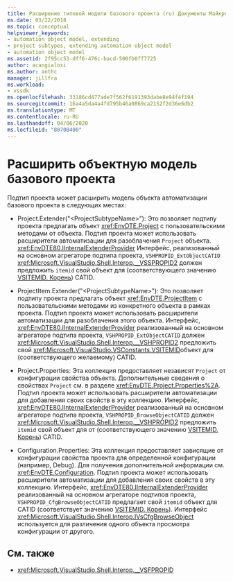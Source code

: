```yaml
---
title: Расширение типовой модели базового проекта (ru) Документы Майкрософт
ms.date: 03/22/2018
ms.topic: conceptual
helpviewer_keywords:
- automation object model, extending
- project subtypes, extending automation object model
- automation object model
ms.assetid: 2f95cc53-dff6-476c-bacd-500fb0ff7725
author: acangialosi
ms.author: anthc
manager: jillfra
ms.workload:
- vssdk
ms.openlocfilehash: 33186cd477ade7f562f6191393dabe8e94f4f194
ms.sourcegitcommit: 16a4a5da4a4fd795b46a0869ca2152f2d36e6db2
ms.translationtype: MT
ms.contentlocale: ru-RU
ms.lasthandoff: 04/06/2020
ms.locfileid: "80708400"
---
```

# <a name="extend-the-object-model-of-the-base-project"></a>Расширить объектную модель базового проекта

Подтип проекта может расширить модель объекта автоматизации базового проекта в следующих местах:

- Project.Extender("\<ProjectSubtypeName>"): Это позволяет подтипу проекта предлагать объект <xref:EnvDTE.Project> с пользовательскими методами от объекта. Подтип проекта может использовать расширители автоматизации для разоблачения `Project` объекта. <xref:EnvDTE80.IInternalExtenderProvider> Интерфейс, реализованный на основном агрегаторе подтипа проекта, `VSHPROPID_ExtObjectCATID` <xref:Microsoft.VisualStudio.Shell.Interop.__VSSPROPID2> должен предложить `itemid` свой объект для (соответствующего значению [VSITEMID. Корень](<xref:Microsoft.VisualStudio.VSConstants.VSITEMID.Root>)) CATID.

- ProjectItem.Extender("\<ProjectSubtypeName>"): Это позволяет подтипу проекта предлагать объект <xref:EnvDTE.ProjectItem> с пользовательскими методами из конкретного объекта в рамках проекта. Подтип проекта может использовать расширители автоматизации для разоблачения этого объекта. Интерфейс, <xref:EnvDTE80.IInternalExtenderProvider> реализованный на основном агрегаторе подтипа проекта, `VSHPROPID_ExtObjectCATID` должен <xref:Microsoft.VisualStudio.Shell.Interop.__VSHPROPID2> предложить свой <xref:Microsoft.VisualStudio.VSConstants.VSITEMID>объект для (соответствующего желаемому) CATID.

- Project.Properties: Эта коллекция предоставляет независят `Project` от конфигурации свойства объекта. Дополнительные сведения о свойствах `Project` см. в разделе <xref:EnvDTE.Project.Properties%2A>. Подтип проекта может использовать расширители автоматизации для добавления своих свойств в эту коллекцию. Интерфейс, <xref:EnvDTE80.IInternalExtenderProvider> реализованный на основном агрегаторе подтипа проекта, `VSHPROPID_BrowseObjectCATID` должен <xref:Microsoft.VisualStudio.Shell.Interop.__VSHPROPID2> предложить `itemid` свой объект для от (соответствующего значению [VSITEMID. Корень](<xref:Microsoft.VisualStudio.VSConstants.VSITEMID.Root>)) CATID.

- Configuration.Properties: Эта коллекция предоставляет зависящие от конфигурации свойства проекта для определенной конфигурации (например, Debug). Для получения дополнительной информации см. <xref:EnvDTE.Configuration>. Подтип проекта может использовать расширители автоматизации для добавления своих свойств в эту коллекцию. Интерфейс, <xref:EnvDTE80.IInternalExtenderProvider> реализованный на основном агрегаторе подтипов проекта, `VSHPROPID_CfgBrowseObjectCATID` предлагает свой `itemid` объект для CATID (соответствует значению [VSITEMID. Корень](<xref:Microsoft.VisualStudio.VSConstants.VSITEMID.Root>)). Интерфейс <xref:Microsoft.VisualStudio.Shell.Interop.IVsCfgBrowseObject> используется для различения одного объекта просмотра конфигурации от другого.

## <a name="see-also"></a>См. также

- <xref:Microsoft.VisualStudio.Shell.Interop.__VSFPROPID>
